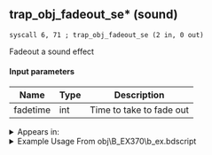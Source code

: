 ## trap_obj_fadeout_se* (sound)

`syscall 6, 71 ; trap_obj_fadeout_se (2 in, 0 out)`

Fadeout a sound effect

#### Input parameters
| Name | Type | Description
|------|------|------------
| fadetime   | int   | Time to take to fade out




<details>
	<summary>Appears in:</summary>
| filename | Entity (obj)
|----------|-------------
| obj\B_EX370\b_ex.bdscript       | ((B) Zexion (Absent Silhouette))          

</details>

<details>
	<summary>Example Usage From obj\B_EX370\b_ex.bdscript</summary>
```
L13066:
 popToSp 0
 pushFromFSp 0
 fetchValue 0
 pushImm 0
 sub 
 ipos 
 jz L13093
 pushFromFSpVal 0
 pushImm 0
 syscall 6, 71 ; trap_obj_fadeout_se (2 in, 0 out)
 pushImm -1
 popToSpVal 0
 jmp L13093
```
</details>

